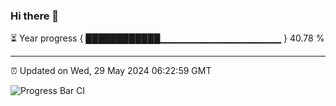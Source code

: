 ### Hi there 👋

⏳ Year progress { ████████████▁▁▁▁▁▁▁▁▁▁▁▁▁▁▁▁▁▁ } 40.78 %

---

⏰ Updated on Wed, 29 May 2024 06:22:59 GMT

![Progress Bar CI](https://github.com/liununu/liununu/workflows/Progress%20Bar%20CI/badge.svg)
